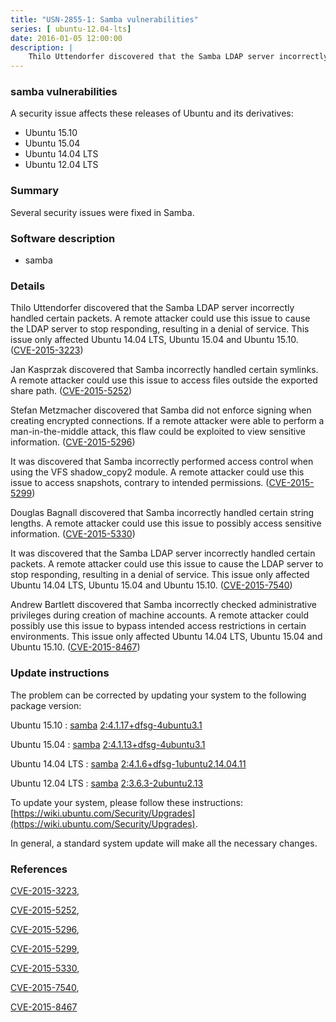 ```yaml
---
title: "USN-2855-1: Samba vulnerabilities"
series: [ ubuntu-12.04-lts]
date: 2016-01-05 12:00:00
description: |
    Thilo Uttendorfer discovered that the Samba LDAP server incorrectly handled certain packets. A remote attacker could use this issue to cause the LDAP server to stop responding, resulting in a denial of service. This issue only affected Ubuntu 14.04 LTS, Ubuntu 15.04 and Ubuntu 15.10. ([CVE-2015-3223](http://people.ubuntu.com/~ubuntu-security/cve/CVE-2015-3223))
--- 
```

 
### samba vulnerabilities

A security issue affects these releases of Ubuntu and its derivatives:

* Ubuntu 15.10
* Ubuntu 15.04
* Ubuntu 14.04 LTS
* Ubuntu 12.04 LTS

### Summary

Several security issues were fixed in Samba. 

### Software description

* samba 

### Details

Thilo Uttendorfer discovered that the Samba LDAP server incorrectly handled certain packets. A remote attacker could use this issue to cause the LDAP server to stop responding, resulting in a denial of service. This issue only affected Ubuntu 14.04 LTS, Ubuntu 15.04 and Ubuntu 15.10. ([CVE-2015-3223](http://people.ubuntu.com/~ubuntu-security/cve/CVE-2015-3223))

Jan Kasprzak discovered that Samba incorrectly handled certain symlinks. A remote attacker could use this issue to access files outside the exported share path. ([CVE-2015-5252](http://people.ubuntu.com/~ubuntu-security/cve/CVE-2015-5252))

Stefan Metzmacher discovered that Samba did not enforce signing when creating encrypted connections. If a remote attacker were able to perform a man-in-the-middle attack, this flaw could be exploited to view sensitive information. ([CVE-2015-5296](http://people.ubuntu.com/~ubuntu-security/cve/CVE-2015-5296))

It was discovered that Samba incorrectly performed access control when using the VFS shadow_copy2 module. A remote attacker could use this issue to access snapshots, contrary to intended permissions. ([CVE-2015-5299](http://people.ubuntu.com/~ubuntu-security/cve/CVE-2015-5299))

Douglas Bagnall discovered that Samba incorrectly handled certain string lengths. A remote attacker could use this issue to possibly access sensitive information. ([CVE-2015-5330](http://people.ubuntu.com/~ubuntu-security/cve/CVE-2015-5330))

It was discovered that the Samba LDAP server incorrectly handled certain packets. A remote attacker could use this issue to cause the LDAP server to stop responding, resulting in a denial of service. This issue only affected Ubuntu 14.04 LTS, Ubuntu 15.04 and Ubuntu 15.10. ([CVE-2015-7540](http://people.ubuntu.com/~ubuntu-security/cve/CVE-2015-7540))

Andrew Bartlett discovered that Samba incorrectly checked administrative privileges during creation of machine accounts. A remote attacker could possibly use this issue to bypass intended access restrictions in certain environments. This issue only affected Ubuntu 14.04 LTS, Ubuntu 15.04 and Ubuntu 15.10. ([CVE-2015-8467](http://people.ubuntu.com/~ubuntu-security/cve/CVE-2015-8467)) 

### Update instructions

The problem can be corrected by updating your system to the following package version:

Ubuntu 15.10
 : [samba](https://launchpad.net/ubuntu/+source/samba) <span> [2:4.1.17+dfsg-4ubuntu3.1](https://launchpad.net/ubuntu/+source/samba/2:4.1.17+dfsg-4ubuntu3.1) </span> 

Ubuntu 15.04
 : [samba](https://launchpad.net/ubuntu/+source/samba) <span> [2:4.1.13+dfsg-4ubuntu3.1](https://launchpad.net/ubuntu/+source/samba/2:4.1.13+dfsg-4ubuntu3.1) </span> 

Ubuntu 14.04 LTS
 : [samba](https://launchpad.net/ubuntu/+source/samba) <span> [2:4.1.6+dfsg-1ubuntu2.14.04.11](https://launchpad.net/ubuntu/+source/samba/2:4.1.6+dfsg-1ubuntu2.14.04.11) </span> 

Ubuntu 12.04 LTS
 : [samba](https://launchpad.net/ubuntu/+source/samba) <span> [2:3.6.3-2ubuntu2.13](https://launchpad.net/ubuntu/+source/samba/2:3.6.3-2ubuntu2.13) </span> 

To update your system, please follow these instructions: [https://wiki.ubuntu.com/Security/Upgrades](https://wiki.ubuntu.com/Security/Upgrades).

In general, a standard system update will make all the necessary changes. 

### References

 [CVE-2015-3223](http://people.ubuntu.com/~ubuntu-security/cve/CVE-2015-3223), 

 [CVE-2015-5252](http://people.ubuntu.com/~ubuntu-security/cve/CVE-2015-5252), 

 [CVE-2015-5296](http://people.ubuntu.com/~ubuntu-security/cve/CVE-2015-5296), 

 [CVE-2015-5299](http://people.ubuntu.com/~ubuntu-security/cve/CVE-2015-5299), 

 [CVE-2015-5330](http://people.ubuntu.com/~ubuntu-security/cve/CVE-2015-5330), 

 [CVE-2015-7540](http://people.ubuntu.com/~ubuntu-security/cve/CVE-2015-7540), 

 [CVE-2015-8467](http://people.ubuntu.com/~ubuntu-security/cve/CVE-2015-8467)
 
